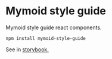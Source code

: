 # Mymoid style guide
Mymoid style guide react components.

````
npm install mymoid-style-guide
````

See in [storybook.](http://mymoid-styleguide.mymoid.com/?selectedKind=Layout&selectedStory=Floating%20centered%20panel&full=0&down=1&left=1&panelRight=0&downPanel=kadirahq%2Fstorybook-addon-actions%2Factions-panel)